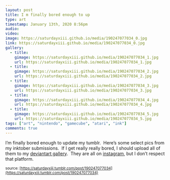 ```yaml
---
layout: post
title: I m finally bored enough to up
type: art
timestamp: January 13th, 2020 8:56pm
audio: 
video: 
image: https://saturdayxiii.github.io/media/190247077034_0.jpg
link: https://saturdayxiii.github.io/media/190247077034_0.jpg
gallery:
  - title: 
    gimage: https://saturdayxiii.github.io/media/190247077034_1.jpg
    url: https://saturdayxiii.github.io/media/190247077034_1.jpg
  - title: 
    gimage: https://saturdayxiii.github.io/media/190247077034_2.jpg
    url: https://saturdayxiii.github.io/media/190247077034_2.jpg
  - title: 
    gimage: https://saturdayxiii.github.io/media/190247077034_3.jpg
    url: https://saturdayxiii.github.io/media/190247077034_3.jpg
  - title: 
    gimage: https://saturdayxiii.github.io/media/190247077034_4.jpg
    url: https://saturdayxiii.github.io/media/190247077034_4.jpg
  - title: 
    gimage: https://saturdayxiii.github.io/media/190247077034_5.jpg
    url: https://saturdayxiii.github.io/media/190247077034_5.jpg
tags: ["art", "nintendo", "gamecube", "atari", "ink"]
comments: true
---
```

I’m finally bored enough to update my tumblr.  Here’s some select 
pics from my inktober submissions.  If I get really really bored, I 
should upload all of them to my [deviantart gallery](https://www.deviantart.com/saturdaythe13th).  They are all on [instagram](https://www.instagram.com/saturdayxiii/), but I don’t respect that platform.

<small>source: [https://saturdayxiii.tumblr.com/post/190247077034](https://saturdayxiii.tumblr.com/post/190247077034)</small>